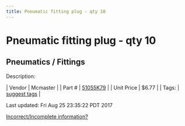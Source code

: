 ```yaml
---
title: Pneumatic fitting plug - qty 10
---
```


# Pneumatic fitting plug - qty 10
## Pneumatics / Fittings
Description: 	 

| Vendor | Mcmaster | 
| Part # | [51055K79](https://www.mcmaster.com/#51055K79) | 
| Unit Price | $6.77 | 
| Tags: | [suggest tags](https://docs.google.com/forms/d/e/1FAIpQLSeWyY8v3RgOty-MyWmh9U0iivNYN_molChYyS-0U-o-kOAv_g/viewform) | 

Last updated: Fri Aug 25 23:35:22 PDT 2017

 [Incorrect/Incomplete information?](https://docs.google.com/forms/d/e/1FAIpQLSeWyY8v3RgOty-MyWmh9U0iivNYN_molChYyS-0U-o-kOAv_g/viewform)